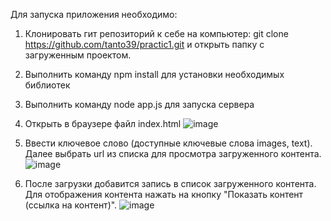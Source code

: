 Для запуска приложения необходимо:

1) Клонировать гит репозиторий к себе на компьютер: git clone https://github.com/tanto39/practic1.git и открыть папку с загруженным проектом.
2) Выполнить команду npm install для установки необходимых библиотек
3) Выполнить команду node app.js для запуска сервера
4) Открыть в браузере файл index.html
![image](https://github.com/tanto39/practic1/assets/23641360/4d5cd9da-9310-4d0e-bdfc-e62635ba0842)

6) Ввести ключевое слово (доступные ключевые слова images, text). Далее выбрать url из списка для просмотра загруженного контента.
   ![image](https://github.com/tanto39/practic1/assets/23641360/88f79530-782d-4c7c-8df8-8bc9c520c2e3)

8) После загрузки добавится запись в список загруженного контента. Для отображения контента нажать на кнопку "Показать контент (ссылка на контент)".
![image](https://github.com/tanto39/practic1/assets/23641360/0f3a9b24-4366-4d75-a6f5-1727a1824c92)

